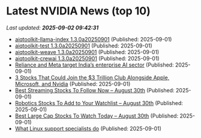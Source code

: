 # Latest NVIDIA News (top 10)
_Last updated: **2025-09-02 09:42:31**_

- [aiqtoolkit-llama-index 1.3.0a20250901](https://pypi.org/project/aiqtoolkit-llama-index/1.3.0a20250901/) (Published: 2025-09-01)
- [aiqtoolkit-test 1.3.0a20250901](https://pypi.org/project/aiqtoolkit-test/1.3.0a20250901/) (Published: 2025-09-01)
- [aiqtoolkit-weave 1.3.0a20250901](https://pypi.org/project/aiqtoolkit-weave/1.3.0a20250901/) (Published: 2025-09-01)
- [aiqtoolkit-crewai 1.3.0a20250901](https://pypi.org/project/aiqtoolkit-crewai/1.3.0a20250901/) (Published: 2025-09-01)
- [Reliance and Meta target India’s enterprise AI sector](https://www.telecomtv.com/content/telcos-and-ai-channel/reliance-and-meta-target-india-s-enterprise-ai-sector-53726/) (Published: 2025-09-01)
- [3 Stocks That Could Join the $3 Trillion Club Alongside Apple, Microsoft, and Nvidia](https://biztoc.com/x/5c7d77ea27ed6bb8) (Published: 2025-09-01)
- [Best Streaming Stocks To Follow Now – August 30th](https://www.etfdailynews.com/2025/09/01/best-streaming-stocks-to-follow-now-august-30th/) (Published: 2025-09-01)
- [Robotics Stocks To Add to Your Watchlist – August 30th](https://www.etfdailynews.com/2025/09/01/robotics-stocks-to-add-to-your-watchlist-august-30th/) (Published: 2025-09-01)
- [Best Large Cap Stocks To Watch Today – August 30th](https://www.etfdailynews.com/2025/09/01/best-large-cap-stocks-to-watch-today-august-30th/) (Published: 2025-09-01)
- [What Linux support specialists do](https://ubuntu.com/blog/linux-support-specialists) (Published: 2025-09-01)
